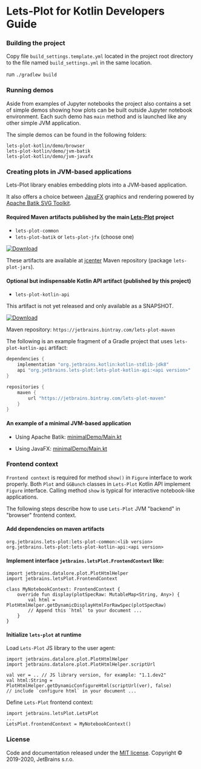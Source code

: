 # Lets-Plot for Kotlin Developers Guide 

### Building the project

Copy file `build_settings.template.yml` located in the project root directory to the file named `build_settings.yml` in the same location.

run `./gradlew build`

### Running demos

Aside from examples of Jupyter notebooks the project also contains a set of simple demos showing how plots can be built outside Jupyter notebook environment. Each such demo  has `main` method and is launched like any other simple JVM application.

The simple demos can be found in the following folders: 
```
lets-plot-kotlin/demo/browser
lets-plot-kotlin/demo/jvm-batik
lets-plot-kotlin/demo/jvm-javafx
```

### Creating plots in JVM-based applications

Lets-Plot library enables embedding plots into a JVM-based application.

It also offers a choice between [JavaFX](https://en.wikipedia.org/wiki/JavaFX) graphics and rendering powered by [Apache Batik SVG Toolkit](https://xmlgraphics.apache.org/batik/). 

#### Required Maven artifacts published by the main [Lets-Plot](https://github.com/JetBrains/lets-plot) project

- `lets-plot-common`
- `lets-plot-batik` or `lets-plot-jfx` (choose one) 

[ ![Download](https://api.bintray.com/packages/jetbrains/lets-plot-maven/lets-plot-jars/images/download.svg)](https://bintray.com/jetbrains/lets-plot-maven/lets-plot-jars/_latestVersion)

These artifacts are available at [jcenter](https://bintray.com/bintray/jcenter) Maven repository (package `lets-plot-jars`).


#### Optional but indispensable Kotlin API artifact (published by this project)

- `lets-plot-kotlin-api`

This artifact is not yet released and only available as a SNAPSHOT.

[ ![Download](https://api.bintray.com/packages/jetbrains/lets-plot-maven/lets-plot-kotlin-api-jars/images/download.svg)](https://bintray.com/jetbrains/lets-plot-maven/lets-plot-kotlin-api-jars/_latestVersion)

Maven repository: `https://jetbrains.bintray.com/lets-plot-maven`

The following is an example fragment of a Gradle project that uses `lets-plot-kotlin-api` artifact:

```groovy
dependencies {
    implementation "org.jetbrains.kotlin:kotlin-stdlib-jdk8"
    api "org.jetbrains.lets-plot:lets-plot-kotlin-api:<api version>"
}
```

```groovy
repositories {
    maven {
        url "https://jetbrains.bintray.com/lets-plot-maven"
    }
}
```


#### An example of a **minimal JVM-based** application

- Using Apache Batik: 
    [minimalDemo/Main.kt](https://github.com/JetBrains/lets-plot-kotlin/blob/master/demo/jvm-batik/src/main/kotlin/minimalDemo/Main.kt)

- Using JavaFX: 
    [minimalDemo/Main.kt](https://github.com/JetBrains/lets-plot-kotlin/blob/master/demo/jvm-javafx/src/main/kotlin/minimalDemo/Main.kt)


### Frontend context

`Frontend context` is required for method `show()` in `Figure` interface to work properly. Both `Plot` and `GGBunch` classes in `Lets-Plot` Kotlin API implement `Figure` interface. 
Calling method `show` is typical for interactive notebook-like applications.

The following steps describe how to use `Lets-Plot` JVM "backend" in "browser" frontend context.

#### Add dependencies on maven artifacts

```
org.jetbrains.lets-plot:lets-plot-common:<lib version>
org.jetbrains.lets-plot:lets-plot-kotlin-api:<api version>
```

#### Implement interface `jetbrains.letsPlot.FrontendContext` like: 
```
import jetbrains.datalore.plot.PlotHtmlHelper
import jetbrains.letsPlot.FrontendContext

class MyNotebookContext: FrontendContext {
    override fun display(plotSpecRaw: MutableMap<String, Any>) {
        val html = PlotHtmlHelper.getDynamicDisplayHtmlForRawSpec(plotSpecRaw)
        // Append this `html` to your document ...
    }
}
```

#### Initialize `lets-plot` at runtime

Load `Lets-Plot` JS library to the user agent:
```
import jetbrains.datalore.plot.PlotHtmlHelper
import jetbrains.datalore.plot.PlotHtmlHelper.scriptUrl

val ver = .. // JS library version, for example: "1.1.dev2"
val html:String = PlotHtmlHelper.getDynamicConfigureHtml(scriptUrl(ver), false)
// include `configure html` in your document ...
```

Define `Lets-Plot` frontend context:
```
import jetbrains.letsPlot.LetsPlot
...
LetsPlot.frontendContext = MyNotebookContext()
```


### License

Code and documentation released under the [MIT license](https://github.com/JetBrains/lets-plot/blob/master/LICENSE).
Copyright © 2019-2020, JetBrains s.r.o.

